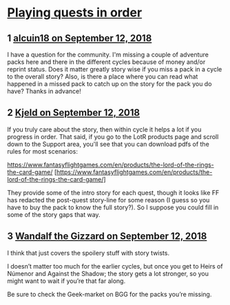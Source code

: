 # [Playing quests in order](https://community.fantasyflightgames.com/topic/282438-playing-quests-in-order/)

## 1 [alcuin18 on September 12, 2018](https://community.fantasyflightgames.com/topic/282438-playing-quests-in-order/?do=findComment&comment=3467525)

I have a question for the community. I'm missing a couple of adventure packs here and there in the different cycles because of money and/or reprint status. Does it matter greatly story wise if you miss a pack in a cycle to the overall story? Also, is there a place where you can read what happened in a missed pack to catch up on the story for the pack you do have? Thanks in advance!

## 2 [Kjeld on September 12, 2018](https://community.fantasyflightgames.com/topic/282438-playing-quests-in-order/?do=findComment&comment=3467609)

If you truly care about the story, then within cycle it helps a lot if you progress in order. That said, if you go to the LotR products page and scroll down to the Support area, you'll see that you can download pdfs of the rules for most scenarios:

https://www.fantasyflightgames.com/en/products/the-lord-of-the-rings-the-card-game/ [https://www.fantasyflightgames.com/en/products/the-lord-of-the-rings-the-card-game/]

They provide some of the intro story for each quest, though it looks like FF has redacted the post-quest story-line for some reason (I guess so you have to buy the pack to know the full story?). So I suppose you could fill in some of the story gaps that way.

## 3 [Wandalf the Gizzard on September 12, 2018](https://community.fantasyflightgames.com/topic/282438-playing-quests-in-order/?do=findComment&comment=3467782)

I think that just covers the spoilery stuff with story twists.

I doesn’t matter too much for the earlier cycles, but once you get to Heirs of Númenor and Against the Shadow; the story gets a lot stronger, so you might want to wait if you’re that far along.

Be sure to check the Geek-market on BGG for the packs you’re missing.

